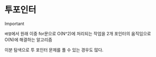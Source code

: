 # 투포인터

> [!important]
>
> `배열`에서 원래 이중 for문으로 O(N^2)에 처리되는 작업을 2개 포인터의 움직임으로 O(N)에 해결하는 알고리즘
>
> 이분 탐색으로 투 포인터 문제를 풀 수 있는 경우도 많다.
